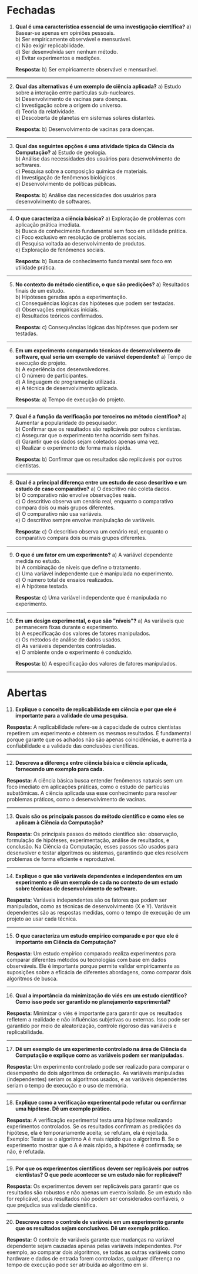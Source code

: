 # Fechadas

1. **Qual é uma característica essencial de uma investigação científica?**
   a) Basear-se apenas em opiniões pessoais.  
   b) Ser empiricamente observável e mensurável.  
   c) Não exigir replicabilidade.  
   d) Ser desenvolvida sem nenhum método.  
   e) Evitar experimentos e medições.

   **Resposta:** b) Ser empiricamente observável e mensurável.

---

2. **Qual das alternativas é um exemplo de ciência aplicada?**
   a) Estudo sobre a interação entre partículas sub-nucleares.  
   b) Desenvolvimento de vacinas para doenças.  
   c) Investigação sobre a origem do universo.  
   d) Teoria da relatividade.  
   e) Descoberta de planetas em sistemas solares distantes.

   **Resposta:** b) Desenvolvimento de vacinas para doenças.

---

3. **Qual das seguintes opções é uma atividade típica da Ciência da Computação?**
   a) Estudo de geologia.  
   b) Análise das necessidades dos usuários para desenvolvimento de softwares.  
   c) Pesquisa sobre a composição química de materiais.  
   d) Investigação de fenômenos biológicos.  
   e) Desenvolvimento de políticas públicas.

   **Resposta:** b) Análise das necessidades dos usuários para desenvolvimento de softwares.

---

4. **O que caracteriza a ciência básica?**
   a) Exploração de problemas com aplicação prática imediata.  
   b) Busca de conhecimento fundamental sem foco em utilidade prática.  
   c) Foco exclusivo em resolução de problemas sociais.  
   d) Pesquisa voltada ao desenvolvimento de produtos.  
   e) Exploração de fenômenos sociais.

   **Resposta:** b) Busca de conhecimento fundamental sem foco em utilidade prática.

---

5. **No contexto do método científico, o que são predições?**
   a) Resultados finais de um estudo.  
   b) Hipóteses geradas após a experimentação.  
   c) Consequências lógicas das hipóteses que podem ser testadas.  
   d) Observações empíricas iniciais.  
   e) Resultados teóricos confirmados.

   **Resposta:** c) Consequências lógicas das hipóteses que podem ser testadas.

---

6. **Em um experimento comparando técnicas de desenvolvimento de software, qual seria um exemplo de variável dependente?**
   a) Tempo de execução do projeto.  
   b) A experiência dos desenvolvedores.  
   c) O número de participantes.  
   d) A linguagem de programação utilizada.  
   e) A técnica de desenvolvimento aplicada.

   **Resposta:** a) Tempo de execução do projeto.

---

7. **Qual é a função da verificação por terceiros no método científico?**
   a) Aumentar a popularidade do pesquisador.  
   b) Confirmar que os resultados são replicáveis por outros cientistas.  
   c) Assegurar que o experimento tenha ocorrido sem falhas.  
   d) Garantir que os dados sejam coletados apenas uma vez.  
   e) Realizar o experimento de forma mais rápida.

   **Resposta:** b) Confirmar que os resultados são replicáveis por outros cientistas.

---

8. **Qual é a principal diferença entre um estudo de caso descritivo e um estudo de caso comparativo?**
   a) O descritivo não coleta dados.  
   b) O comparativo não envolve observações reais.  
   c) O descritivo observa um cenário real, enquanto o comparativo compara dois ou mais grupos diferentes.  
   d) O comparativo não usa variáveis.  
   e) O descritivo sempre envolve manipulação de variáveis.

   **Resposta:** c) O descritivo observa um cenário real, enquanto o comparativo compara dois ou mais grupos diferentes.

---

9. **O que é um fator em um experimento?**
   a) A variável dependente medida no estudo.  
   b) A combinação de níveis que define o tratamento.  
   c) Uma variável independente que é manipulada no experimento.  
   d) O número total de ensaios realizados.  
   e) A hipótese testada.

   **Resposta:** c) Uma variável independente que é manipulada no experimento.

---

10. **Em um design experimental, o que são "níveis"?**
    a) As variáveis que permanecem fixas durante o experimento.  
    b) A especificação dos valores de fatores manipulados.  
    c) Os métodos de análise de dados usados.  
    d) As variáveis dependentes controladas.  
    e) O ambiente onde o experimento é conduzido.

    **Resposta:** b) A especificação dos valores de fatores manipulados.

---

# Abertas

11. **Explique o conceito de replicabilidade em ciência e por que ele é importante para a validade de uma pesquisa.**
    
   **Resposta:** A replicabilidade refere-se à capacidade de outros cientistas repetirem um experimento e obterem os mesmos resultados. É fundamental porque garante que os achados não são apenas coincidências, e aumenta a confiabilidade e a validade das conclusões científicas.

---

12. **Descreva a diferença entre ciência básica e ciência aplicada, fornecendo um exemplo para cada.**

   **Resposta:** A ciência básica busca entender fenômenos naturais sem um foco imediato em aplicações práticas, como o estudo de partículas subatômicas. A ciência aplicada usa esse conhecimento para resolver problemas práticos, como o desenvolvimento de vacinas.

---

13. **Quais são os principais passos do método científico e como eles se aplicam à Ciência da Computação?**

   **Resposta:** Os principais passos do método científico são: observação, formulação de hipóteses, experimentação, análise de resultados, e conclusão. Na Ciência da Computação, esses passos são usados para desenvolver e testar algoritmos ou sistemas, garantindo que eles resolvem problemas de forma eficiente e reproduzível.

---

14. **Explique o que são variáveis dependentes e independentes em um experimento e dê um exemplo de cada no contexto de um estudo sobre técnicas de desenvolvimento de software.**

   **Resposta:** Variáveis independentes são os fatores que podem ser manipulados, como as técnicas de desenvolvimento (X e Y). Variáveis dependentes são as respostas medidas, como o tempo de execução de um projeto ao usar cada técnica.

---

15. **O que caracteriza um estudo empírico comparado e por que ele é importante em Ciência da Computação?**

   **Resposta:** Um estudo empírico comparado realiza experimentos para comparar diferentes métodos ou tecnologias com base em dados observáveis. Ele é importante porque permite validar empiricamente as suposições sobre a eficácia de diferentes abordagens, como comparar dois algoritmos de busca.

---

16. **Qual a importância da minimização do viés em um estudo científico? Como isso pode ser garantido no planejamento experimental?**

   **Resposta:** Minimizar o viés é importante para garantir que os resultados refletem a realidade e não influências subjetivas ou externas. Isso pode ser garantido por meio de aleatorização, controle rigoroso das variáveis e replicabilidade.

---

17. **Dê um exemplo de um experimento controlado na área de Ciência da Computação e explique como as variáveis podem ser manipuladas.**

   **Resposta:** Um experimento controlado pode ser realizado para comparar o desempenho de dois algoritmos de ordenação. As variáveis manipuladas (independentes) seriam os algoritmos usados, e as variáveis dependentes seriam o tempo de execução e o uso de memória.

---

18. **Explique como a verificação experimental pode refutar ou confirmar uma hipótese. Dê um exemplo prático.**

   **Resposta:** A verificação experimental testa uma hipótese realizando experimentos controlados. Se os resultados confirmam as predições da hipótese, ela é temporariamente aceita; se refutam, ela é rejeitada. Exemplo: Testar se o algoritmo A é mais rápido que o algoritmo B. Se o experimento mostrar que o A é mais rápido, a hipótese é confirmada; se não, é refutada.

---

19. **Por que os experimentos científicos devem ser replicáveis por outros cientistas? O que pode acontecer se um estudo não for replicável?**

   **Resposta:** Os experimentos devem ser replicáveis para garantir que os resultados são robustos e não apenas um evento isolado. Se um estudo não for replicável, seus resultados não podem ser considerados confiáveis, o que prejudica sua validade científica.

---

20. **Descreva como o controle de variáveis em um experimento garante que os resultados sejam conclusivos. Dê um exemplo prático.**

   **Resposta:** O controle de variáveis garante que mudanças na variável dependente sejam causadas apenas pelas variáveis independentes. Por exemplo, ao comparar dois algoritmos, se todas as outras variáveis como hardware e dados de entrada forem controladas, qualquer diferença no tempo de execução pode ser atribuída ao algoritmo em si.
